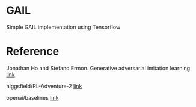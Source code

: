 # GAIL
Simple GAIL implementation using Tensorflow

# Reference
Jonathan Ho and Stefano Ermon. Generative adversarial imitation learning [link](https://arxiv.org/abs/1606.03476)

higgsfield/RL-Adventure-2 [link](https://github.com/higgsfield/RL-Adventure-2)

openai/baselines [link](https://github.com/openai/baselines)
